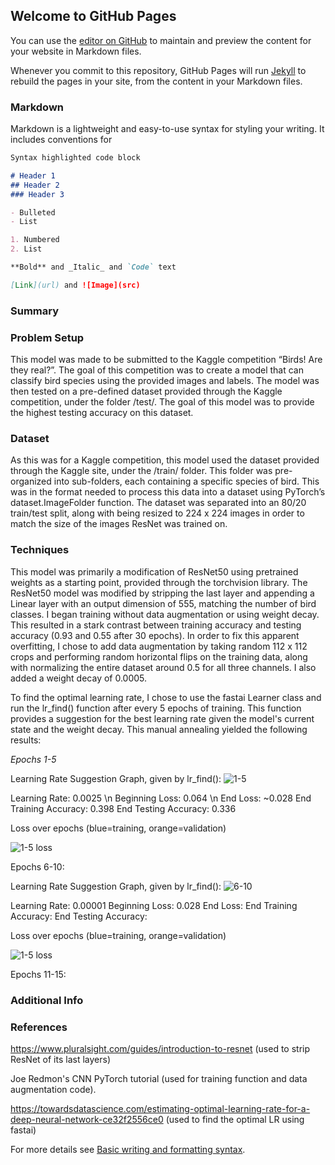 ## Welcome to GitHub Pages

You can use the [editor on GitHub](https://github.com/manginoja/455/edit/gh-pages/index.md) to maintain and preview the content for your website in Markdown files.

Whenever you commit to this repository, GitHub Pages will run [Jekyll](https://jekyllrb.com/) to rebuild the pages in your site, from the content in your Markdown files.

### Markdown

Markdown is a lightweight and easy-to-use syntax for styling your writing. It includes conventions for

```markdown
Syntax highlighted code block

# Header 1
## Header 2
### Header 3

- Bulleted
- List

1. Numbered
2. List

**Bold** and _Italic_ and `Code` text

[Link](url) and ![Image](src)


```
### Summary
### Problem Setup

This model was made to be submitted to the Kaggle competition “Birds! Are they real?”.  The goal of this competition was to create a model that can classify bird species using the provided images and labels.  The model was then tested on a pre-defined dataset provided through the Kaggle competition, under the folder /test/.  The goal of this model was to provide the highest testing accuracy on this dataset.  

### Dataset

As this was for a Kaggle competition, this model used the dataset provided through the Kaggle site, under the /train/ folder. This folder was pre-organized into sub-folders, each containing a specific species of bird. This was in the format needed to process this data into a dataset using PyTorch’s dataset.ImageFolder function. The dataset was separated into an 80/20 train/test split, along with being resized to 224 x 224 images in order to match the size of the images ResNet was trained on.

### Techniques

This model was primarily a modification of ResNet50 using pretrained weights as a starting point, provided through the torchvision library. The ResNet50 model was modified by stripping the last layer and appending a Linear layer with an output dimension of 555, matching the number of bird classes. I began training without data augmentation or using weight decay.  This resulted in a stark contrast between training accuracy and testing accuracy (0.93 and 0.55 after 30 epochs). In order to fix this apparent overfitting, I chose to add data augmentation by taking random 112 x 112 crops and performing random horizontal flips on the training data, along with normalizing the entire dataset around 0.5 for all three channels.  I also added a weight decay of 0.0005.

To find the optimal learning rate, I chose to use the fastai Learner class and run the lr_find() function after every 5 epochs of training. This function provides a suggestion for the best learning rate given the model's current state and the weight decay. This manual annealing yielded the following results:

*Epochs 1-5*

Learning Rate Suggestion Graph, given by lr_find():
![1-5](https://user-images.githubusercontent.com/36826929/158666067-5d6f6eb9-3179-4bc0-9a04-b370771d705c.png)

Learning Rate: 0.0025 \n
Beginning Loss: 0.064 \n
End Loss: ~0.028
End Training Accuracy: 0.398
End Testing Accuracy: 0.336

Loss over epochs (blue=training, orange=validation)

![1-5 loss](https://user-images.githubusercontent.com/36826929/158667908-ed28fc19-7130-4e4f-abb2-48326a1ad6ae.png)

Epochs 6-10:

Learning Rate Suggestion Graph, given by lr_find():
![6-10](https://user-images.githubusercontent.com/36826929/158668095-d66f0882-d542-4916-a26e-12d4e9332cd5.png)

Learning Rate: 0.00001
Beginning Loss: 0.028
End Loss: 
End Training Accuracy: 
End Testing Accuracy: 

Loss over epochs (blue=training, orange=validation)

![1-5 loss](https://user-images.githubusercontent.com/36826929/158667908-ed28fc19-7130-4e4f-abb2-48326a1ad6ae.png)

Epochs 11-15:


### Additional Info


### References

https://www.pluralsight.com/guides/introduction-to-resnet (used to strip ResNet of its last layers)

Joe Redmon's CNN PyTorch tutorial (used for training function and data augmentation code).

https://towardsdatascience.com/estimating-optimal-learning-rate-for-a-deep-neural-network-ce32f2556ce0 (used to find the optimal LR using fastai)



For more details see [Basic writing and formatting syntax](https://docs.github.com/en/github/writing-on-github/getting-started-with-writing-and-formatting-on-github/basic-writing-and-formatting-syntax).


